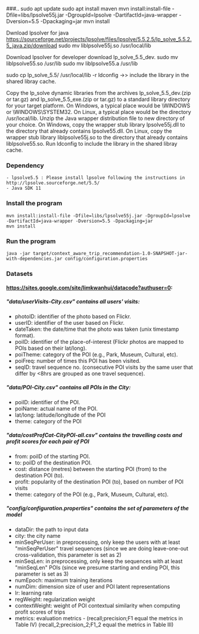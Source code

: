 
###..
sudo apt update
sudo apt install maven
mvn install:install-file -Dfile=libs/lpsolve55j.jar -DgroupId=lpsolve -DartifactId=java-wrapper -Dversion=5.5 -Dpackaging=jar
mvn install

Dwnload lpsolver for java
https://sourceforge.net/projects/lpsolve/files/lpsolve/5.5.2.5/lp_solve_5.5.2.5_java.zip/download
sudo mv liblpsolve55j.so /usr/local/lib

Download lpsolver for developer
download lp_solve_5.5_dev.
sudo mv liblpsolve55.so /usr/lib
sudo mv liblpsolve55.a /usr/lib



sudo cp lp_solve_5.5/ /usr/local/lib -r
ldconfig ->> include the library in the shared libray cache.


  Copy the lp_solve dynamic libraries from the archives lp_solve_5.5_dev.(zip or tar.gz) and lp_solve_5.5_exe.(zip or tar.gz) to a standard library directory for your target platform. On Windows, a typical place would be \WINDOWS or \WINDOWS\SYSTEM32. On Linux, a typical place would be the directory /usr/local/lib.
  Unzip the Java wrapper distribution file to new directory of your choice.
  On Windows, copy the wrapper stub library lpsolve55j.dll to the directory that already contains lpsolve55.dll.
  On Linux, copy the wrapper stub library liblpsolve55j.so to the directory that already contains liblpsolve55.so. Run ldconfig to include the library in the shared libray cache.


### Dependency
```
- lpsolve5.5 : Please install lpsolve following the instructions in http://lpsolve.sourceforge.net/5.5/
- Java SDK 11
```


### Install the program

```
mvn install:install-file -Dfile=libs/lpsolve55j.jar -DgroupId=lpsolve -DartifactId=java-wrapper -Dversion=5.5 -Dpackaging=jar
mvn install
```

### Run the program
```
java -jar target/context_aware_trip_recommendation-1.0-SNAPSHOT-jar-with-dependencies.jar config/configuration.properties
```

### Datasets
#### https://sites.google.com/site/limkwanhui/datacode?authuser=0:

##### "data/userVisits-City.csv" contains all users' visits:

- photoID: identifier of the photo based on Flickr.
- userID: identifier of the user based on Flickr.
- dateTaken: the date/time that the photo was taken (unix timestamp format).
- poiID: identifier of the place-of-interest (Flickr photos are mapped to POIs based on their lat/long).
- poiTheme: category of the POI (e.g., Park, Museum, Cultural, etc).
- poiFreq: number of times this POI has been visited.
- seqID: travel sequence no. (consecutive POI visits by the same user that differ by <8hrs are grouped as one travel sequence).


##### "data/POI-City.csv" contains all POIs in the City:

- poiID: identifier of the POI.
- poiName: actual name of the POI.
- lat/long: latitude/longitude of the POI
- theme: category of the POI


##### "data/costProfCat-CityPOI-all.csv" contains the travelling costs and profit scores for each pair of POI

 - from: poiID of the starting POI.
 - to: poiID of the destination POI.
 - cost: distance (metres) between the starting POI (from) to the destination POI (to).
 - profit: popularity of the destination POI (to), based on number of POI visits
 - theme: category of the POI (e.g., Park, Museum, Cultural, etc).


##### "config/configuration.properties" contains the set of parameters of the model

 - dataDir: the path to input data
 - city: the city name
 - minSeqPerUser: in preprocessing, only keep the users with at least "minSeqPerUser" travel sequences (since we are doing leave-one-out cross-validation, this parameter is set as 2)
 - minSeqLen: in preprocessing, only keep the sequences with at least "minSeqLen" POIs (since we presume starting and ending POI, this parameter is set as 3)
 - numEpoch: maximum training iterations
 - numDim: dimension size of user and POI latent representations
 - lr: learning rate
 - regWeight: regularization weight
 - contextWeight: weight of POI contextual similarity when computing profit scores of trips
 - metrics: evaluation metrics - (recall;precision;F1 equal the metrics in Table IV) (recall_2;precision_2;F1_2 equal the metrics in Table III)
